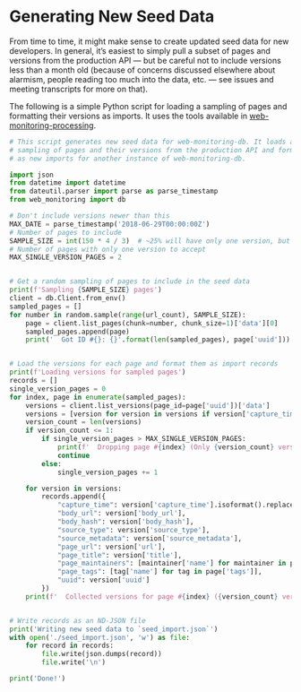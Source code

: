# Generating New Seed Data

From time to time, it might make sense to create updated seed data for new developers. In general, it’s easiest to simply pull a subset of pages and versions from the production API — but be careful not to include versions less than a month old (because of concerns discussed elsewhere about alarmism, people reading too much into the data, etc. — see issues and meeting transcripts for more on that).

The following is a simple Python script for loading a sampling of pages and formatting their versions as imports. It uses the tools available in [web-monitoring-processing](https://github.com/edgi-govdata-archiving/web-monitoring-processing).

```py
# This script generates new seed data for web-monitoring-db. It loads a random
# sampling of pages and their versions from the production API and formats them
# as new imports for another instance of web-monitoring-db.

import json
from datetime import datetime
from dateutil.parser import parse as parse_timestamp
from web_monitoring import db

# Don't include versions newer than this
MAX_DATE = parse_timestamp('2018-06-29T00:00:00Z')
# Number of pages to include
SAMPLE_SIZE = int(150 * 4 / 3)  # ~25% will have only one version, but we want ~150
# Number of pages with only one version to accept
MAX_SINGLE_VERSION_PAGES = 2


# Get a random sampling of pages to include in the seed data
print(f'Sampling {SAMPLE_SIZE} pages')
client = db.Client.from_env()
sampled_pages = []
for number in random.sample(range(url_count), SAMPLE_SIZE):
    page = client.list_pages(chunk=number, chunk_size=1)['data'][0]
    sampled_pages.append(page)
    print('  Got ID #{}: {}'.format(len(sampled_pages), page['uuid']))


# Load the versions for each page and format them as import records
print(f'Loading versions for sampled pages')
records = []
single_version_pages = 0
for index, page in enumerate(sampled_pages):
    versions = client.list_versions(page_id=page['uuid'])['data']
    versions = [version for version in versions if version['capture_time'] <= MAX_DATE]
    version_count = len(versions)
    if version_count <= 1:
        if single_version_pages > MAX_SINGLE_VERSION_PAGES:
            print(f'  Dropping page #{index} (Only {version_count} version)')
            continue
        else:
            single_version_pages += 1

    for version in versions:
        records.append({
            "capture_time": version['capture_time'].isoformat().replace('+00:00', 'Z'),
            "body_url": version['body_url'],
            "body_hash": version['body_hash'],
            "source_type": version['source_type'],
            "source_metadata": version['source_metadata'],
            "page_url": version['url'],
            "page_title": version['title'],
            "page_maintainers": [maintainer['name'] for maintainer in page['maintainers']],
            "page_tags": [tag['name'] for tag in page['tags']],
            "uuid": version['uuid']
        })
    print(f'  Collected versions for page #{index} ({version_count} versions)')


# Write records as an ND-JSON file
print('Writing new seed data to `seed_import.json`')
with open('./seed_import.json', 'w') as file:
    for record in records:
        file.write(json.dumps(record))
        file.write('\n')

print('Done!')
```

